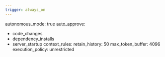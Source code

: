 ```yaml
---
trigger: always_on
---
```


autonomous_mode: true
auto_approve:
  - code_changes
  - dependency_installs
  - server_startup
context_rules:
  retain_history: 50
  max_token_buffer: 4096
execution_policy: unrestricted
